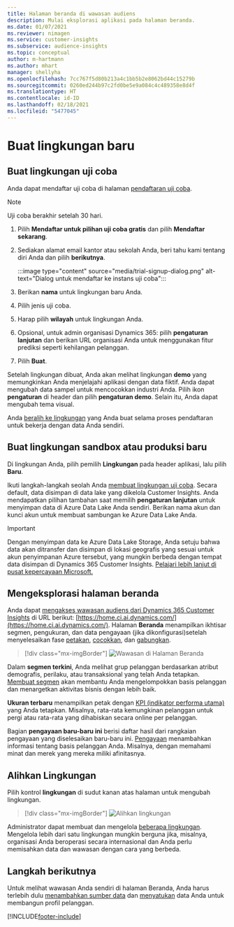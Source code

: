 ```yaml
---
title: Halaman beranda di wawasan audiens
description: Mulai eksplorasi aplikasi pada halaman beranda.
ms.date: 01/07/2021
ms.reviewer: nimagen
ms.service: customer-insights
ms.subservice: audience-insights
ms.topic: conceptual
author: m-hartmann
ms.author: mhart
manager: shellyha
ms.openlocfilehash: 7cc767f5d80b213a4c1bb5b2e8062bd44c15279b
ms.sourcegitcommit: 0260ed244b97c2fd0be5e9a084c4c489358e8d4f
ms.translationtype: HT
ms.contentlocale: id-ID
ms.lasthandoff: 02/18/2021
ms.locfileid: "5477045"
---
```

# <a name="create-a-new-environment"></a>Buat lingkungan baru

## <a name="create-a-trial-environment"></a>Buat lingkungan uji coba

Anda dapat mendaftar uji coba di halaman [pendaftaran uji coba](https://dynamics.microsoft.com/get-started/free-trial/?appname=customerinsights). 

> [!NOTE]
> Uji coba berakhir setelah 30 hari.

1. Pilih **Mendaftar untuk pilihan uji coba gratis** dan pilih **Mendaftar sekarang**.

1. Sediakan alamat email kantor atau sekolah Anda, beri tahu kami tentang diri Anda dan pilih **berikutnya**.

   :::image type="content" source="media/trial-signup-dialog.png" alt-text="Dialog untuk mendaftar ke instans uji coba":::

1. Berikan **nama** untuk lingkungan baru Anda. 

1. Pilih jenis uji coba.

1. Harap pilih **wilayah** untuk lingkungan Anda.

1. Opsional, untuk admin organisasi Dynamics 365: pilih **pengaturan lanjutan** dan berikan URL organisasi Anda untuk menggunakan fitur prediksi seperti kehilangan pelanggan.

1. Pilih **Buat**. 

Setelah lingkungan dibuat, Anda akan melihat lingkungan **demo** yang memungkinkan Anda menjelajahi aplikasi dengan data fiktif. Anda dapat mengubah data sampel untuk mencocokkan industri Anda. Pilih ikon **pengaturan** di header dan pilih **pengaturan demo**. Selain itu, Anda dapat mengubah tema visual. 

Anda [beralih ke lingkungan](#switch-environments) yang Anda buat selama proses pendaftaran untuk bekerja dengan data Anda sendiri.

## <a name="create-a-new-production-or-sandbox-environment"></a>Buat lingkungan sandbox atau produksi baru

Di lingkungan Anda, pilih pemilih **Lingkungan** pada header aplikasi, lalu pilih **Baru**.

Ikuti langkah-langkah seolah Anda [membuat lingkungan uji coba](#create-a-trial-environment). Secara default, data disimpan di data lake yang dikelola Customer Insights. Anda mendapatkan pilihan tambahan saat memilih **pengaturan lanjutan** untuk menyimpan data di Azure Data Lake Anda sendiri. Berikan nama akun dan kunci akun untuk membuat sambungan ke Azure Data Lake Anda. 

> [!IMPORTANT]
> Dengan menyimpan data ke Azure Data Lake Storage, Anda setuju bahwa data akan ditransfer dan disimpan di lokasi geografis yang sesuai untuk akun penyimpanan Azure tersebut, yang mungkin berbeda dengan tempat data disimpan di Dynamics 365 Customer Insights. [Pelajari lebih lanjut di pusat kepercayaan Microsoft.](https://www.microsoft.com/trust-center)

## <a name="explore-the-home-page"></a>Mengeksplorasi halaman beranda

Anda dapat [mengakses wawasan audiens dari Dynamics 365 Customer Insights](https://home.ci.ai.dynamics.com/) di URL berikut: [https://home.ci.ai.dynamics.com/](https://home.ci.ai.dynamics.com/).
Halaman **Beranda** menampilkan ikhtisar segmen, pengukuran, dan data pengayaan (jika dikonfigurasi)setelah menyelesaikan fase [petakan](map-entities.md), [cocokkan](match-entities.md), dan [gabungkan](merge-entities.md).

> [!div class="mx-imgBorder"] 
> ![Wawasan di Halaman Beranda](media/home-page-insights.png "Wawasan di Halaman Beranda")

Dalam **segmen terkini**, Anda melihat grup pelanggan berdasarkan atribut demografis, perilaku, atau transaksional yang telah Anda tetapkan. [Membuat segmen](segments.md) akan membantu Anda mengelompokkan basis pelanggan dan menargetkan aktivitas bisnis dengan lebih baik.

**Ukuran terbaru** menampilkan petak dengan [KPI (indikator performa utama)](measures.md) yang Anda tetapkan. Misalnya, rata-rata kemungkinan pelanggan untuk pergi atau rata-rata yang dihabiskan secara online per pelanggan.

Bagian **pengayaan baru-baru ini** berisi daftar hasil dari rangkaian pengayaan yang diselesaikan baru-baru ini. [Pengayaan](enrichment-hub.md) menambahkan informasi tentang basis pelanggan Anda. Misalnya, dengan memahami minat dan merek yang mereka miliki afinitasnya.

## <a name="switch-environments"></a>Alihkan Lingkungan

Pilih kontrol **lingkungan** di sudut kanan atas halaman untuk mengubah lingkungan.

> [!div class="mx-imgBorder"] 
> ![Alihkan lingkungan](media/home-page-environment-switcher.png "Alihkan lingkungan")

Administrator dapat membuat dan mengelola [beberapa lingkungan](manage-environments.md). Mengelola lebih dari satu lingkungan mungkin berguna jika, misalnya, organisasi Anda beroperasi secara internasional dan Anda perlu memisahkan data dan wawasan dengan cara yang berbeda.

## <a name="next-step"></a>Langkah berikutnya

Untuk melihat wawasan Anda sendiri di halaman Beranda, Anda harus terlebih dulu [menambahkan sumber data](data-sources.md) dan [menyatukan](data-unification.md) data Anda untuk membangun profil pelanggan.


[!INCLUDE[footer-include](../includes/footer-banner.md)]